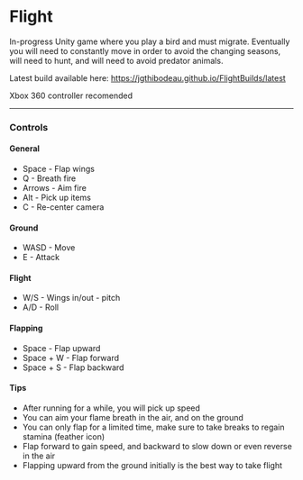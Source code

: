 # Flight
In-progress Unity game where you play a bird and must migrate. Eventually you will need to constantly move in order to avoid the changing seasons, will need to hunt, and will need to avoid predator animals.

Latest build available here: https://jgthibodeau.github.io/FlightBuilds/latest

Xbox 360 controller recomended

---

### Controls
#### General
- Space - Flap wings
- Q - Breath fire
- Arrows - Aim fire
- Alt - Pick up items
- C - Re-center camera

#### Ground
- WASD - Move
- E - Attack

#### Flight
- W/S - Wings in/out - pitch
- A/D - Roll

#### Flapping
- Space - Flap upward
- Space + W - Flap forward
- Space + S - Flap backward

#### Tips
- After running for a while, you will pick up speed
- You can aim your flame breath in the air, and on the ground
- You can only flap for a limited time, make sure to take breaks to regain stamina (feather icon)
- Flap forward to gain speed, and backward to slow down or even reverse in the air
- Flapping upward from the ground initially is the best way to take flight</li>
